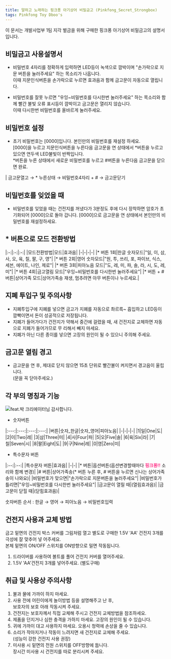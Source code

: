 ```yaml
---
title: 말하고 노래하는 핑크퐁 아기상어 비밀금고 (Pinkfong_Secret_Strongbox)
tags: Pinkfong Toy Dboo's
---
```


이 문서는 개발사업부 1팀 지각 벌금을 위해 구매한 핑크퐁 아기상어 비밀금고의 설명서입니다.  

## 비밀금고 사용설명서

- 비밀번호 4자리를 정확하게 입력하면 LED등이 녹색으로 깜박이며 "손가락으로 지문 버튼을 눌러주세요" 하는
목소리가 나옵니다.  
  이때 지문인식버튼을 손가락으로 누르면 효과음과 함께 금고문이 자동으로 열립니다.

- 비밀번호를 잘못 누르면 "우잉~비밀번호를 다시한번 눌러주세요" 하는 목소리와 함께 빨간 불빛 오류 표시등이
  깜박이고 금고문은 열리지 않습니다.  
  이때 다시한번 비밀번호를 올바르게 눌러주세요.

## 비밀번호 설정
- 초기 비밀번호는 [0000]입니다. 본인만의 비밀번호를 재설정 하세요.  
  [0000]을 누르고 지문인식버튼을 누른다음 금고문을 연 상태에서 *버튼을 누르고 있으면 연두색 LED불빛이
  반짝입니다.  
  *버튼을 누른 상태에서 새로운 비밀번호를 누르고 #버튼을 누른다음 금고문을 닫으면 완료.

| 금고문열고 → * 누른상태 → 비밀번호4자리 + # → 금고문닫기

## 비밀번호를 잊었을 때
- 비밀번호를 잊었을 때는 건전지를 꺼냈다가 3분정도 후에 다시 장착하면 암호가 초기화되어 [0000]으로 돌아
  갑니다. [0000]으로 금고문을 연 상태에서 본인만의 비밀번호를 재설정하세요.

## * 버튼으로 모드 전환방법

|:-:|:-:|:-:|
|모드전환방법|모드|효과음|
|-|-|-|-|
|* 버튼 1회|한글 숫자모드|"일, 이, 삼, 사, 오, 육, 칠, 팔, 구, 영"|
|* 버튼 2회|영어 숫자모드|"원, 투, 쓰리, 포, 파이브, 식스, 세븐, 에이트, 나인, 제로"|
|* 버튼 3회|피아노음 모드|"도, 레, 미, 파, 솔, 라, 시, 도, 레, 미"|
|* 버튼 4회|금고열림 모드|"우잉~비밀번호를 다시한번 눌러주세요"|
|* 버튼 + # 버튼|상어가족 모드|상어가족송 재생, 멈추려면 아무 버튼이나 누르세요.|

## 지폐 투입구 및 주의사항
- 지폐투입구에 지폐를 넣으면 금고가 지폐를 자동으로 촤르륵~ 흡입하고 LED등이 깜빡이면서 돈이 성공적으로
  저장됩니다.
- 지폐가 들어가다가 건전지가 약해서 중간에 걸렸을 때, 새 건전지로 교체하면 자동으로 지폐가 들어가므로 무
  리해서 빼지 마세요.
- 지폐가 아닌 다른 종이를 넣으면 고장의 원인이 될 수 있으니 주의해 주세요.

## 금고문 열림 경고
- 금고문을 연 후, 제대로 닫지 않으면 15초 단위로 빨간불이 켜지면서 경고음이 울립니다.  
  (문을 꼭 닫아주세요.)

## 각 부의 명칭과 기능

![feat.박 크리에이터님 감사합니다.](/assets/img/ETC/pinkfong_parts.jpg)

- 숫자버튼

|:---:|:---:|:---:|:---:|
|버튼|숫자_한글|숫자_영어|피아노음|
|-|-|-|-|
|1|일|One|도|
|2|이|Two|레|
|3|삼|Three|미|
|4|사|Four|파|
|5|오|Five|솔|
|6|육|Six|라|
|7|칠|Seven|시|
|8|팔|Eight|도|
|9|구|Nine|레|
|0|영|Zero|미|

- 특수문자 버튼

|:--:|:--:|
|특수문자 버튼|효과음|
|-|-|
|* 버튼|옵션버튼(옵션변경할때마다 <span style="color:#ff3388; font-weight:bold;">핑크퐁!!</span> 소리와 함께 변경)|
|# 버튼|상어가족송(* 버튼 누른 후, # 버튼을 누르면 신나는 상어가족송이 나와요)|
|비밀번호가 맞으면|"손가락으로 지문버튼을 눌러주세요"|
|비밀번호가 틀리면|"우잉~비밀번호를 다시한번 눌러주세요"|
|금고문이 열릴 때|(열림효과음)|
|금고문이 닫힐 때|(닫힘효과음)|

숫자버튼 순서 : 한글 → 영어 → 피아노음 → 비밀번호입력

## 건전지 사용과 교체 방법

금고 밑면의 건전지 박스 커버를 그림처럼 열고 별도로 구매한 1.5V 'AA' 건전지 3개를 극성에 잘 맞추어 넣
어주세요.  
본체 밑면의 ON/OFF 스위치를 ON방향으로 밀면 작동됩니다.

1. 드라이버를 사용하여 볼트를 풀어 건전지 커버를 열어주세요.
2. 1.5V 'AA'건전지 3개를 넣어주세요. (별도구매)

## 취급 및 사용상 주의사항
1. 불과 물에 가까이 하지 마세요.
2. 사용 전에 어린이에게 놀이방법 등을 설명해주고 난 후,  
  보호자의 보호 아래 작동시켜 주세요.
3. 건전지는 보호자께서 직접 교체해 주시고 건전지 교체방법을 참조하세요.
4. 제품을 던지거나 심한 충격을 가하지 마세요. 고장의 원인이 될 수 있습니다.
5. 귀에 가까이 대고 사용하지 마세요. 오용시 청력에 손상을 줄 수 있습니다.
6. 소리가 작아지거나 작동이 느려지면 새 건전지로 교체해 주세요.  
  (성능이 강한 건전지 사용 권장)
7. 미사용 시 밑면의 전원 스위치를 OFF방향에 둡니다.  
  장시간 미사용 시 건전지를 따로 분리시켜 주세요.
